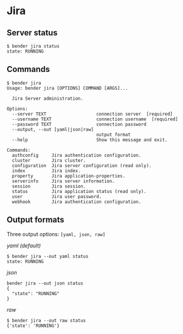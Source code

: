 # Jira

## Server status

```shell
$ bender jira status           
state: RUNNING
```

## Commands

```shell
$ bender jira
Usage: bender jira [OPTIONS] COMMAND [ARGS]...

  Jira Server administration.

Options:
  --server TEXT                   connection server  [required]
  --username TEXT                 connection username  [required]
  --password TEXT                 connection password
  --output, --out [yaml|json|raw]
                                  output format
  --help                          Show this message and exit.

Commands:
  authconfig     Jira authentication configuration.
  cluster        Jira cluster.
  configuration  Jira server configuration (read only).
  index          Jira index.
  property       Jira application-properties.
  serverinfo     Jira server information.
  session        Jira session.
  status         Jira application status (read only).
  user           Jira user password.
  webhook        Jira authentication configuration.

```

## Output formats

Three output options: `[yaml, json, raw]`

_yaml (default)_

```shell
$ bender jira --out yaml status
state: RUNNING
```

_json_

```shell
bender jira --out json status
{
  "state": "RUNNING"
}
```

_raw_

```shell
$ bender jira --out raw status 
{'state': 'RUNNING'}
```
